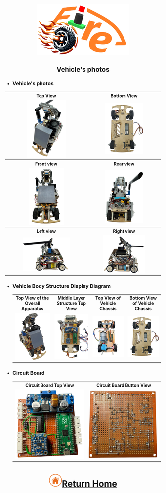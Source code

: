 <div align="center"><img src="../other/img/logo.png" width="300" alt=" logo"></div>

## <div align="center"> Vehicle's photos</div>
- ### Vehicle's photos
<div align="center">
<table>
  <tr align="center">
    <th>Top View</th>
    <th>Bottom View </th>
  </tr>
    <tr align="center">
    <td><img src="./img/top.png"  width = "50%" alt="Top view" > </td>
    <td><img src="../schemes/Assembly_Instructions/img/down.png"  width = "55%"  alt="Bottom view " ></td>

  </tr>
    <tr align="center">
    <th>Front view </th>
    <th>Rear view</th>
  </tr>
    </tr>
    <tr align="center">
    <td><img src="./img/front.png" width = "45%"  alt="Front_view" ></td>
    <td><img src="./img/back.png" width = "55%"  alt="Rear_view" ></td>
  </tr>
  </tr>
    <tr align="center">
    <th>Left view </th>
    <th>Right view</th>
  </tr>
    </tr>
    <tr align="center">
    <td><img src="./img/left.png" width = "60%" alt="Left view" ></td>
    <td><img src="./img/right.png" width = "60%" alt="Right view" ></td>
  </tr>
</table>
</div> 

- ### Vehicle Body Structure Display Diagram
  <div align="center">
  <table>
    <tr>
    <th>Top View of the Overall Apparatus</th>
    <th>Middle Layer Structure Top View</th>
    <th>Top View of Vehicle Chassis</th>
    <th>Bottom View of Vehicle Chassis</th>
    </tr>
    <tr align="center">
      <td>  <img src="../schemes/Assembly_Instructions/img/car_all.png"  width = "400" alt="Top View of the Overall Apparatus" >
      </td>
      <td><img src="../schemes/Assembly_Instructions/img/Middle_Layer_Top_View.png" width = "400" alt="Middle Layer Structure Top View" >
      </td>
      <td><img src="../schemes/Vehicle_Chassis_Design/img/2024Vehicle_Chassis_Design_down.png" width="400" alt="Top View of Vehicle Chassis" >
      </td>
      <td><img src="../schemes/Assembly_Instructions/img/down.png" width="400" alt="Bottom View of Vehicle Chassis" ></td>
    </tr>
  </table>
  </div>
- ### Circuit Board
    <div align="center">
    <table>
      <tr align="center">
          <th> Circuit Board Top View</th><th>Circuit Board Button View</th>
      </tr>
      <tr align="center">
        <td> <img src="../models/Circuit_Design/img/circuitboardup.png" width="300" alt="circuit_up"> </td><td><img src="../models/Circuit_Design/img/circuitboardback.png" width="300" alt="circuit_lower.jpg"></td>
      </tr>
    </table>
    </div>

# <div align="center">![HOME](../other/img/home.png)[Return Home](../)</div> 